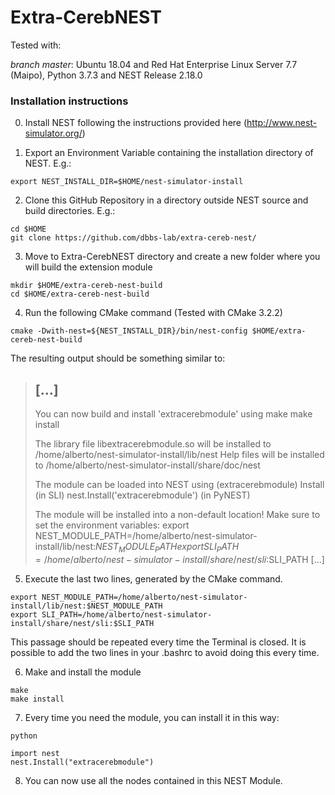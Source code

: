 # Extra-CerebNEST

Tested with:

*branch master*: Ubuntu 18.04 and Red Hat Enterprise Linux Server 7.7 (Maipo), Python 3.7.3 and NEST Release 2.18.0


### Installation instructions

0. Install NEST following the instructions provided here (http://www.nest-simulator.org/)

1. Export an Environment Variable containing the installation directory of NEST. E.g.:
```
export NEST_INSTALL_DIR=$HOME/nest-simulator-install
```
2. Clone this GitHub Repository in a directory outside NEST source and build directories. E.g.:
```
cd $HOME
git clone https://github.com/dbbs-lab/extra-cereb-nest/
```
3. Move to Extra-CerebNEST directory and create a new folder where you will build the extension module
```
mkdir $HOME/extra-cereb-nest-build
cd $HOME/extra-cereb-nest-build
```
4. Run the following CMake command (Tested with CMake 3.2.2)
```
cmake -Dwith-nest=${NEST_INSTALL_DIR}/bin/nest-config $HOME/extra-cereb-nest-build
```

The resulting output should be something similar to:
> [...]
>-------------------------------------------------------
>
>You can now build and install 'extracerebmodule' using
>  make
>  make install
>
>The library file libextracerebmodule.so will be installed to
>  /home/alberto/nest-simulator-install/lib/nest
>Help files will be installed to
>  /home/alberto/nest-simulator-install/share/doc/nest
>
>The module can be loaded into NEST using
>  (extracerebmodule) Install        (in SLI)
>  nest.Install('extracerebmodule')  (in PyNEST)
>
>The module will be installed into a non-default location!
>Make sure to set the environment variables:
>  export NEST_MODULE_PATH=/home/alberto/nest-simulator-install/lib/nest:$NEST_MODULE_PATH
>  export SLI_PATH=/home/alberto/nest-simulator-install/share/nest/sli:$SLI_PATH
> [...]

5. Execute the last two lines, generated by the CMake command. 
```
export NEST_MODULE_PATH=/home/alberto/nest-simulator-install/lib/nest:$NEST_MODULE_PATH
export SLI_PATH=/home/alberto/nest-simulator-install/share/nest/sli:$SLI_PATH
```
This passage should be repeated every time the Terminal is closed. It is possible to add the two lines in your \.bashrc to avoid doing this every time.

6. Make and install the module
```
make
make install
```

7. Every time you need the module, you can install it in this way:
```
python

```

```
import nest
nest.Install("extracerebmodule")

```

8. You can now use all the nodes contained in this NEST Module.
